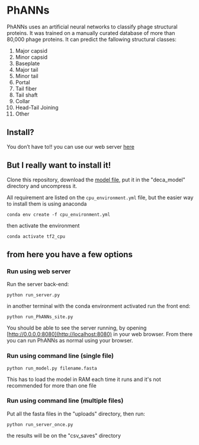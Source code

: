 # PhANNs
PhANNs uses an artificial neural networks to classify phage structural proteins. It was trained on a manually curated database of more than 80,000 phage proteins. It can predict the fallowing structural classes:

1. Major capsid
1. Minor capsid
1. Baseplate
1. Major tail
1. Minor tail
1. Portal
1. Tail fiber
1. Tail shaft
1. Collar
1. Head-Tail Joining
1. Other

## Install?

You don’t have to!! you can use our web server [here](https://edwards.sdsu.edu/phanns)

## But I really want to install it!

Clone this repository, download the [model file](https://edwards.sdsu.edu/phanns/download/model.tar), put it in the "deca\_model" directory and uncompress it. 

All requirement are listed on the `cpu_environment.yml` file, but the easier way to install them is using anaconda

```
conda env create -f cpu_environment.yml
```

then activate the environment

```
conda activate tf2_cpu
```

from here you have a few options
---

### Run using web server

Run the server back-end:
```
python run_server.py
```
in another terminal with the conda environment activated run the front end:
```
python run_PhANNs_site.py
```
You should be able to see the server running, by opening [http://0.0.0.0:8080](http://localhost:8080) in your web browser. From there you can run PhANNs as normal using your browser.

### Run using command line (single file)

```
python run_model.py filename.fasta
```

This has to load the model in RAM each time it runs and it's not recommended for more than one file

### Run using command line (multiple files)

Put all the fasta files in the "uploads" directory, then run:

```
python run_server_once.py
```

the results will be on the  "csv_saves" directory


